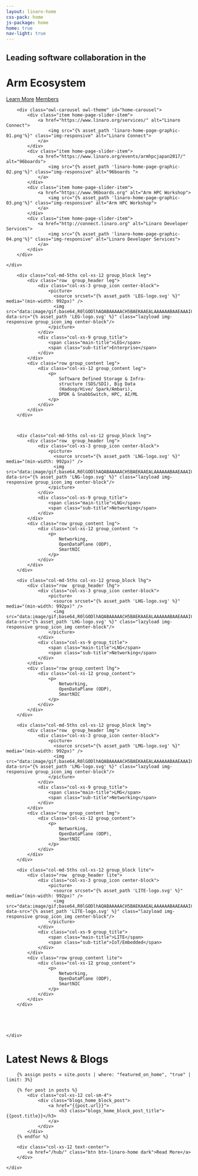 ```yaml
---
layout: linaro-home
css-pack: home
js-package: home
home: true
nav-light: true
---
```

<div class="row">
    <div class="jumbotron text-center homepage-jumbotron" id="homepage-jumbotron" style="background: linear-gradient(
                 rgba(20,20,20, .5),
                 rgba(20,20,20, .5)),
                 url('{% asset_path 'linaro-home-v2.jpg' %}') no-repeat center center scroll;
        background-size: cover;
        -webkit-background-size: cover;
        -moz-background-size: cover;
        -o-background-size: cover;">
    <div class="container">
        <div class="caption">
          <h2 class="linaro-sub-title fade-in-one">Leading software collaboration in the </h2>
          <h1 class="linaro-title fade-in-two"><span class="linaro-green">Arm Ecosystem</span></h1>
        </div>
          <div class="linaro-home-slider-buttons col-md-8 col-md-offset-2 fade-in-three">
              <div class="col-md-12">
                  <a href="/about/" class="btn btn-linaro-home" >Learn More</a>
                  <a href="/members/" class="btn btn-linaro-home" >Members</a>
              </div>
          </div>
    </div>
</div>
</div>



<div class="row" id="main-content-container">
    <div class="container home-inline-carousel">
    
        <div class="owl-carousel owl-theme" id="home-carousel">
            <div class="item home-page-slider-item">
                <a href="https://www.linaro.org/services/" alt="Linaro Connect">
                    <img src="{% asset_path 'linaro-home-page-graphic-01.png'%}" class="img-responsive" alt="Linaro Connect">
                </a>
            </div>
            <div class="item home-page-slider-item">
                <a href="https://www.linaro.org/events/armhpcjapan2017/" alt="96boards">
                    <img src="{% asset_path 'linaro-home-page-graphic-02.png'%}" class="img-responsive" alt="96boards ">
                </a>
            </div>
            <div class="item home-page-slider-item">
                <a href="https://www.96boards.org" alt="Arm HPC Workshop">
                    <img src="{% asset_path 'linaro-home-page-graphic-03.png'%}" class="img-responsive" alt="Arm HPC Workshop">
                </a>
            </div>
            <div class="item home-page-slider-item">
                <a href="http://connect.linaro.org" alt="Linaro Developer Services">
                    <img src="{% asset_path 'linaro-home-page-graphic-04.png'%}" class="img-responsive" alt="Linaro Developer Services">
                </a>
            </div>
        </div>
        
    </div>
</div>

<div class="row" id="groups_home_block">
    <div class="container">
    
        <div class="col-md-5ths col-xs-12 group_block leg">
            <div class="row  group_header leg">
                <div class="col-xs-3 group_icon center-block">
                    <picture>
                      <source srcset="{% asset_path 'LEG-logo.svg' %}" media="(min-width: 992px)" />
                      <img src="data:image/gif;base64,R0lGODlhAQABAAAAACH5BAEKAAEALAAAAAABAAEAAAICTAEAOw==" data-src="{% asset_path 'LEG-logo.svg' %}" class="lazyload img-responsive group_icon_img center-block"/>
                    </picture>
                </div>
                <div class="col-xs-9 group_title">
                    <span class="main-title">LEG</span>
                    <span class="sub-title">Enterprise</span>
                </div>
            </div>
            <div class="row group_content leg">
                <div class="col-xs-12 group_content leg">
                    <p>
                        Software Defined Storage & Infra-
                        structure (SDS/SDI), Big Data
                        (Hadoop/Hive/ Spark/Ambari),
                        DPDK & SnabbSwitch, HPC, AI/ML
                    </p>
                </div>
            </div>
        </div>
        
        
        
        <div class="col-md-5ths col-xs-12 group_block lng">
            <div class="row  group_header lng">
                <div class="col-xs-3 group_icon center-block">
                    <picture>
                      <source srcset="{% asset_path 'LNG-logo.svg' %}" media="(min-width: 992px)" />
                      <img src="data:image/gif;base64,R0lGODlhAQABAAAAACH5BAEKAAEALAAAAAABAAEAAAICTAEAOw==" data-src="{% asset_path 'LNG-logo.svg' %}" class="lazyload img-responsive group_icon_img center-block"/>
                    </picture>
                </div>
                <div class="col-xs-9 group_title">
                    <span class="main-title">LNG</span>
                    <span class="sub-title">Networking</span>
                </div>
            </div>
            <div class="row group_content lng">
                <div class="col-xs-12 group_content ">
                    <p>
                        Networking,
                        OpenDataPlane (ODP),
                        SmartNIC
                    </p>
                </div>
            </div>
        </div>
        
        <div class="col-md-5ths col-xs-12 group_block lhg">
            <div class="row  group_header lhg">
                <div class="col-xs-3 group_icon center-block">
                    <picture>
                      <source srcset="{% asset_path 'LHG-logo.svg' %}" media="(min-width: 992px)" />
                      <img src="data:image/gif;base64,R0lGODlhAQABAAAAACH5BAEKAAEALAAAAAABAAEAAAICTAEAOw==" data-src="{% asset_path 'LHG-logo.svg' %}" class="lazyload img-responsive group_icon_img center-block"/>
                    </picture>
                </div>
                <div class="col-xs-9 group_title">
                    <span class="main-title">LNG</span>
                    <span class="sub-title">Networking</span>
                </div>
            </div>
            <div class="row group_content lhg">
                <div class="col-xs-12 group_content">
                    <p>
                        Networking,
                        OpenDataPlane (ODP),
                        SmartNIC
                    </p>
                </div>
            </div>
        </div>
        
        <div class="col-md-5ths col-xs-12 group_block lmg">
            <div class="row  group_header lmg">
                <div class="col-xs-3 group_icon center-block">
                    <picture>
                      <source srcset="{% asset_path 'LMG-logo.svg' %}" media="(min-width: 992px)" />
                      <img src="data:image/gif;base64,R0lGODlhAQABAAAAACH5BAEKAAEALAAAAAABAAEAAAICTAEAOw==" data-src="{% asset_path 'LMG-logo.svg' %}" class="lazyload img-responsive group_icon_img center-block"/>
                    </picture>
                </div>
                <div class="col-xs-9 group_title">
                    <span class="main-title">LMG</span>
                    <span class="sub-title">Networking</span>
                </div>
            </div>
            <div class="row group_content lmg">
                <div class="col-xs-12 group_content">
                    <p>
                        Networking,
                        OpenDataPlane (ODP),
                        SmartNIC
                    </p>
                </div>
            </div>
        </div>
        
        <div class="col-md-5ths col-xs-12 group_block lite">
            <div class="row  group_header lite">
                <div class="col-xs-3 group_icon center-block">
                    <picture>
                      <source srcset="{% asset_path 'LITE-logo.svg' %}" media="(min-width: 992px)" />
                      <img src="data:image/gif;base64,R0lGODlhAQABAAAAACH5BAEKAAEALAAAAAABAAEAAAICTAEAOw==" data-src="{% asset_path 'LITE-logo.svg' %}" class="lazyload img-responsive group_icon_img center-block"/>
                    </picture>
                </div>
                <div class="col-xs-9 group_title">
                    <span class="main-title">LITE</span>
                    <span class="sub-title">IoT/Embedded</span>
                </div>
            </div>
            <div class="row group_content lite">
                <div class="col-xs-12 group_content">
                    <p>
                        Networking,
                        OpenDataPlane (ODP),
                        SmartNIC
                    </p>
                </div>
            </div>
        </div>
        
        
        
        
        
    </div>
</div>


<div class="row" id="blogs_home_block">
    <div class="container">
        <div class="col-xs-12 text-center">
            <h1 class="blogs_home_block_text"> Latest News & Blogs </h1>
        </div>
        
        {% assign posts = site.posts | where: "featured_on_home", "true" | limit: 3%}
        
        {% for post in posts %}
            <div class="col-xs-12 col-sm-4">
                <div class="blogs_home_block_post">
                    <a href="{{post.url}}">
                        <h3 class="blogs_home_block_post_title">{{post.title}}</h3>
                    </a>
                </div>
            </div>
        {% endfor %}
        
        <div class="col-xs-12 text-center">
            <a href="/hub/" class="btn btn-linaro-home dark">Read More</a>
        </div>

    </div>
</div>
